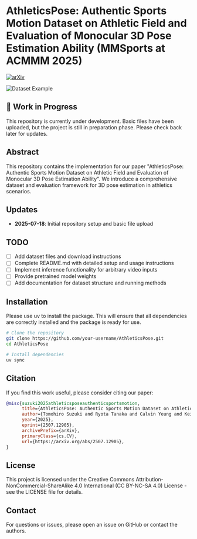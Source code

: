 # AthleticsPose: Authentic Sports Motion Dataset on Athletic Field and Evaluation of Monocular 3D Pose Estimation Ability (MMSports at ACMMM 2025)

[![arXiv](https://img.shields.io/badge/arXiv-2507.12905-b31b1b.svg)](https://arxiv.org/abs/2507.12905)

![Dataset Example](docs/assets/all_pose_animation.gif)

## 🚧 Work in Progress

This repository is currently under development. Basic files have been uploaded, but the project is still in preparation phase. Please check back later for updates.

## Abstract

This repository contains the implementation for our paper "AthleticsPose: Authentic Sports Motion Dataset on Athletic Field and Evaluation of Monocular 3D Pose Estimation Ability". We introduce a comprehensive dataset and evaluation framework for 3D pose estimation in athletics scenarios.

## Updates

- **2025-07-18**: Initial repository setup and basic file upload

## TODO

- [ ] Add dataset files and download instructions
- [ ] Complete README.md with detailed setup and usage instructions
- [ ] Implement inference functionality for arbitrary video inputs
- [ ] Provide pretrained model weights
- [ ] Add documentation for dataset structure and running methods

## Installation
Please use uv to install the package. This will ensure that all dependencies are correctly installed and the package is ready for use.

```bash
# Clone the repository
git clone https://github.com/your-username/AthleticsPose.git
cd AthleticsPose

# Install dependencies
uv sync
```

## Citation

If you find this work useful, please consider citing our paper:

```bibtex
@misc{suzuki2025athleticsposeauthenticsportsmotion,
      title={AthleticsPose: Authentic Sports Motion Dataset on Athletic Field and Evaluation of Monocular 3D Pose Estimation Ability},
      author={Tomohiro Suzuki and Ryota Tanaka and Calvin Yeung and Keisuke Fujii},
      year={2025},
      eprint={2507.12905},
      archivePrefix={arXiv},
      primaryClass={cs.CV},
      url={https://arxiv.org/abs/2507.12905},
}
```

## License

This project is licensed under the Creative Commons Attribution-NonCommercial-ShareAlike 4.0 International (CC BY-NC-SA 4.0) License - see the LICENSE file for details.

## Contact

For questions or issues, please open an issue on GitHub or contact the authors.
